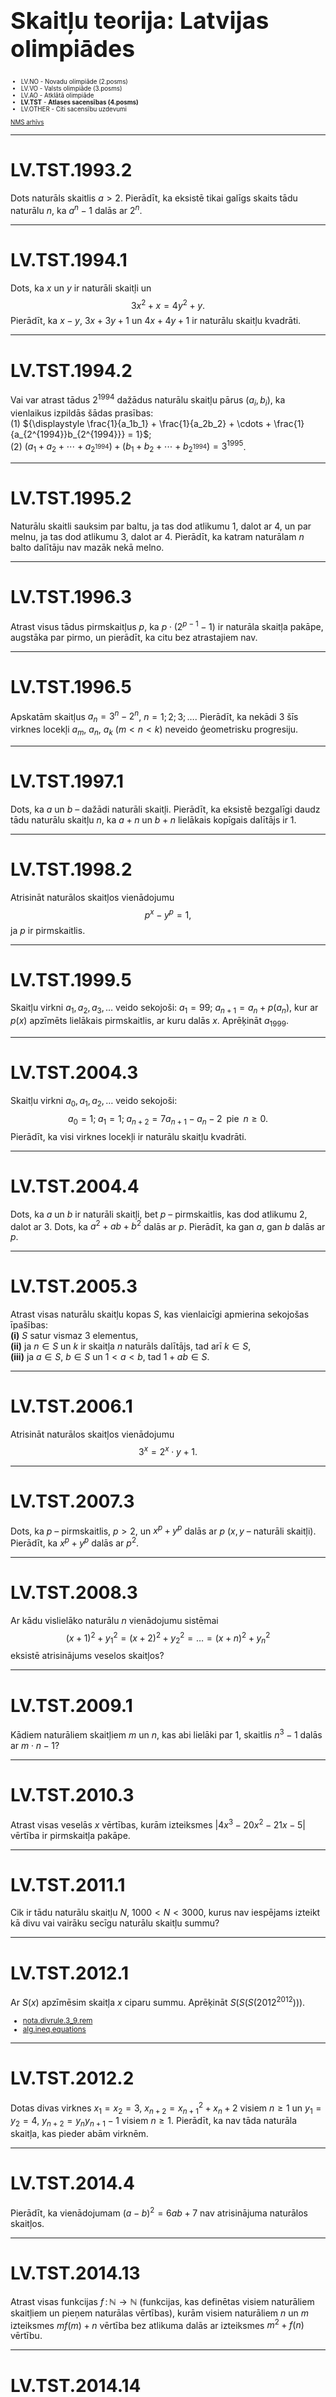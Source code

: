 # &nbsp;

<hgroup>

<h1 style="font-size:28pt">Skaitļu teorija: Latvijas olimpiādes</h1>

</hgroup>

<hgroup style="font-size:70%">

* LV.NO - Novadu olimpiāde (2.posms)
* LV.VO - Valsts olimpiāde (3.posms)
* LV.AO - Atklātā olimpiāde
* <blue>**LV.TST** - **Atlases sacensības (4.posms)**</blue>
* LV.OTHER - Citi sacensību uzdevumi

[NMS arhīvs](http://nms.lu.lv/uzdevumu-arhivs/latvijas-olimpiades/)

</hgroup>


-----

# <lo-sample/> LV.TST.1993.2

Dots naturāls skaitlis $a > 2$. 
Pierādīt, ka eksistē tikai galīgs skaits tādu naturālu
$n$, ka $a^n - 1$ dalās ar $2^n$.

<!--
sameAs=BBK2012.P2.87
-->


-----

# <lo-sample/> LV.TST.1994.1

Dots, ka $x$ un $y$ ir naturāli skaitļi un
$$3x^2 + x = 4y^2 + y.$$
Pierādīt, ka $x-y$, $3x+3y+1$ un $4x+4y+1$ ir naturālu 
skaitļu kvadrāti.

<!--
sameAs=BBK2012.P5.56
-->


-----

# <lo-sample/> LV.TST.1994.2

Vai var atrast tādus $2^{1994}$
dažādus naturālu skaitļu pārus
$\left( a_i,b_i \right)$, 
ka vienlaikus izpildās šādas prasības:  
(1) ${\displaystyle 
\frac{1}{a_1b_1} + \frac{1}{a_2b_2} + \cdots + 
\frac{1}{a_{2^{1994}}b_{2^{1994}}} = 1}$;   
(2) ${\displaystyle
\left( a_1 + a_2 + \cdots + a_{2^{1994}}\right) + 
\left( b_1 + b_2 + \cdots + b_{2^{1994}}\right) = 3^{1995}}$.

<!--
sameAs=BBK2012.P9.73
-->


-----

# <lo-sample/> LV.TST.1995.2

Naturālu skaitli sauksim par baltu, ja tas dod atlikumu $1$, 
dalot ar $4$, un par
melnu, ja tas dod atlikumu $3$, dalot ar $4$.
Pierādīt, ka katram naturālam $n$ 
balto dalītāju nav mazāk nekā melno.


<!--
concepts=groups
-->


-----

# <lo-sample/> LV.TST.1996.3

Atrast visus tādus pirmskaitļus $p$, ka 
${\displaystyle p\cdot \left(2^{p-1}-1\right)}$ 
ir naturāla skaitļa pakāpe,
augstāka par pirmo, un pierādīt, ka citu bez atrastajiem nav.

<!--
sameAs=BBK2012.P5.57
-->


-----

# <lo-sample/> LV.TST.1996.5
Apskatām skaitļus $a_n = 3^n -2^n$, $n=1;2;3;\ldots$.
Pierādīt, ka nekādi 3 
šīs virknes locekļi $a_m$, $a_n$, $a_k$ ($m < n < k$)
neveido ģeometrisku progresiju.


-----

# <lo-sample/> LV.TST.1997.1

Dots, ka $a$ un $b$ – dažādi naturāli skaitļi. 
Pierādīt, ka eksistē bezgalīgi daudz
tādu naturālu skaitļu $n$, ka  $a+n$ un $b + n$ 
lielākais kopīgais dalītājs ir $1$.


-----

# <lo-sample/> LV.TST.1998.2

Atrisināt naturālos skaitļos vienādojumu
$$p^x - y^p = 1,$$
ja $p$ ir pirmskaitlis.

<!--
sameAs=BBK2012.P4.96
-->


-----

# <lo-sample/> LV.TST.1999.5

Skaitļu virkni $a_1,a_2,a_3,\ldots$
veido sekojoši: $a_1 = 99$; $a_{n+1} = a_n + p\left( a_n \right)$, 
kur ar $p(x)$ apzīmēts lielākais pirmskaitlis, 
ar kuru dalās $x$.
Aprēķināt $a_{1999}$.

<!--
sameAs=BBK2012.P2.23
-->


-----

# <lo-sample/> LV.TST.2004.3

Skaitļu virkni $a_0, a_1, a_2, \ldots$ veido sekojoši:
$$a_0=1;\; a_1=1;\; a_{n+2}=7a_{n+1}-a_n-2\;\;\text{pie}\;\;n\geq 0.$$
Pierādīt, ka visi virknes locekļi ir naturālu skaitļu kvadrāti.


-----

# <lo-sample/> LV.TST.2004.4

Dots, ka $a$ un $b$ ir naturāli skaitļi, bet $p$ – pirmskaitlis, 
kas dod atlikumu $2$, dalot ar $3$. Dots, ka $a^2+ab+b^2$ 
dalās ar $p$. Pierādīt, ka gan $a$, gan $b$ dalās ar $p$.


-----

# <lo-sample/> LV.TST.2005.3

Atrast visas naturālu skaitļu kopas $S$, kas vienlaicīgi apmierina sekojošas īpašības:  
**(i)** $S$ satur vismaz 3 elementus,  
**(ii)** ja $n \in S$ un $k$ ir skaitļa $n$ naturāls dalītājs, tad arī $k \in S$,  
**(iii)** ja $a \in S$, $b \in S$ un $1<a<b$, tad $1+ab \in S$.


-----

# <lo-sample/> LV.TST.2006.1

Atrisināt naturālos skaitļos vienādojumu
$$3^x = 2^x \cdot y + 1.$$


-----

# <lo-sample/> LV.TST.2007.3

Dots, ka $p$ – pirmskaitlis, $p>2$, un 
$x^p + y^p$ dalās ar $p$ ($x, y$ – naturāli skaitļi). 
Pierādīt, ka $x^p + y^p$ dalās ar  $p^2$.


-----

# <lo-sample/> LV.TST.2008.3

Ar kādu vislielāko naturālu $n$ vienādojumu sistēmai 
$$(x + 1)^2 + y_1^2 = (x+2)^2 + y_2^2 = \ldots = 
(x + n)^2 + y_n^2$$
eksistē atrisinājums veselos skaitļos?


-----

# <lo-sample/> LV.TST.2009.1

Kādiem naturāliem skaitļiem $m$ un $n$, kas abi lielāki par $1$,
skaitlis $n^3 - 1$ dalās ar $m \cdot n - 1$?


-----

# <lo-sample/> LV.TST.2010.3

Atrast visas veselās $x$ vērtības, kurām izteiksmes 
$\left| 4x^3 - 20x^2 - 21x - 5 \right|$ 
vērtība ir pirmskaitļa pakāpe.



-----

# <lo-sample/> LV.TST.2011.1

Cik ir tādu naturālu skaitļu $N$, $1000<N<3000$, 
kurus nav iespējams izteikt kā divu vai vairāku 
secīgu naturālu skaitļu summu?


-----

# <lo-sample/> LV.TST.2012.1

Ar $S(x)$ apzīmēsim skaitļa $x$ ciparu summu. 
Aprēķināt $S(S(S(2012^{2012})))$.

<small>

* [nota.divrule.3_9.rem](#)
* [alg.ineq.equations](#)

</small>



-----

# <lo-sample/> LV.TST.2012.2

Dotas divas virknes $x_1 = x_2 = 3$, $x_{n+2} = x_{n+1}^2 + 
x_{n} + 2$ visiem $n \geq 1$ un $y_1 = y_2 = 4$, 
$y_{n+2} = y_{n}y_{n+1} - 1$ visiem $n \geq 1$. 
Pierādīt, ka nav tāda naturāla skaitļa, kas pieder abām virknēm.

-----

# <lo-sample/> LV.TST.2014.4

Pierādīt, ka vienādojumam 
$(a - b)^2 = 6ab + 7$  nav atrisinājuma naturālos skaitļos.


-----

# <lo-sample/> LV.TST.2014.13

Atrast visas funkcijas $f\,:\,\mathbb{N}\rightarrow\mathbb{N}$
(funkcijas, kas definētas visiem naturāliem 
skaitļiem un pieņem naturālas vērtības), kurām visiem naturāliem $n$ un $m$
izteiksmes $mf(m) + n$ 
vērtība bez atlikuma dalās ar izteiksmes $m^2 + f(n)$
vērtību.


-----

# <lo-sample/> LV.TST.2014.14

<div style="font-size:70%">

Anna un Beta spēlē sekojošu spēli. Dots naturāls skaitlis
$k \geq 2$. Uz tāfeles
uzrakstīts vesels skaitlis $n \geq k$. 
Anna sāk, un tad spēlētāji pēc kārtas izdara
gājienus. Katrā gājienā spēlētājs nodzēš skaitli, kurš uzrakstīts uz tāfeles un tā
vietā uzraksta skaitli $m’$, tādu, ka
$k \leq m' < m$, un kurš ir savstarpējs
pirmskaitlis ar skaitli $m$. Spēlētājs, kurš nevar izdarīt gājienu, zaudē.
Skaitli $n$ ($n \geq k$) sauc par labu, ja Betai ir uzvaroša 
stratēģija, bet par sliktu pretējā gadījumā.  
Aplūkosim divus veselus skaitļus $n,n^{\ast} \geq k$ 
ar īpašību, ka katrs pirmskaitlis
mazāks par $k$ dala $n$ tad un tikai tad, ja tas dala $n^{\ast}$. 
Pierādīt, ka $n$ un $n^{\ast}$ vai nu
abi ir labi vai abi ir slikti.

</div>


-----

# <lo-sample/> LV.TST.2015.3

Naturālus skaitļus $x$ un $y$ sauc par *draudzīgiem*, ja $xy+1$
ir naturāla skaitļa kvadrāts. Piemēram, skaitļi $2$ un $40$ 
ir draudzīgi. Pierādīt: ja skaitļi $a$ un $b$ ir draudzīgi, 
tad eksistē tāds naturāls skaitlis $c$, ka vienlaikus 
$a$ un $c$ ir draudzīgi, un arī $b$ un $c$ ir draudzīgi.


-----

# <lo-sample/> LV.TST.2015.4

Atrast visas funkcijas, kas definētas veseliem skaitļiem 
un pieņem veselas vērtības, tādas, ka $f(1)=f(-1)$ 
un visiem veseliem $x$ un $y$ izpildās
$$f(x) + f(y) = f(x + 2xy) + f(y - 2xy).$$



-----

# <lo-sample/> LV.TST.2016.3

Atrast visus tādus pirmskaitļus $p$, ka $3^{p^2-1} + 20$ arī ir pirmskaitlis!



-----

# <lo-sample/> LV.TST.2016.5

Vai eksistē tāda bezgalīga naturālu skaitļu virkne $(a_n)$, 
ka katram naturālam $n$, skaitļu $a_{n+1}, a_{n+2},\ldots,a_{n+a_n}$ vidējais
aritmētiskais ir vienāds ar $n$?



-----

# <lo-sample/> LV.TST.2016.15

Naturāli skaitļi $a$ un $b$ ir tādi, ka $a!b!$ dalās ar $a!+b!$. 
Pierādīt, ka $3a \geq 2b + 2$.



-----

# <lo-sample/> LV.TST.2017.11

Ar $\tau(n)$ apzīmēsim naturāla skaitļa n pozitīvo dalītāju skaitu, 
bet ar $\tau_1(n)$ — tā pozitīvo dalītāju skaitu, kas, dalot ar $3$, 
dod atlikumu $1$. Kādas naturālas
vērtības var pieņemt izteiksme $\frac{\tau(10)}{\tau_1(10n)}$.

-----

# <lo-sample/> LV.TST.2018.3

Pierādīt, ka vienādojumam $5m^2 - 6mn + 7n^2 = 20182018$
nav atrisinājuma naturālos skaitļos!


-----

# <lo-sample/> LV.TST.2018.14

Doti tādi naturāli skaitļi $a_1, a_2, \ldots, a_n$, $k$ un $M$, ka
$$\frac{1}{a_1} + \frac{1}{a_2} + \ldots + \frac{1}{a_n} = k\;\;\text{un}\;\;a_1a_2\ldots{}a_n = M > 1.$$
Pierādiet, ka polinomam
$$P(x) = M(x + 1)^k - (x + a_1)(x + a_2)\ldots(x + a_n)$$
nav pozitīvu sakņu.


-----

# <lo-sample/> LV.TST.2018.15

Dots pirmskaitlis $p \geq 2$. Elīze un Luīze spēlē spēli, 
kurā viņas mēģina uzrakstīt
$p$ ciparu skaitli $M$, pēc kārtas izvēloties vel neaizpildītu 
pozīciju $\{0,1,...,p - 1\}$ un ierakstot tajā
jebkuru ciparu $\{0,1,2,3,\ldots,9\}$. 
Elīzei ir pirmais gājiens. Spēle beidzas, kad visi $p$ cipari ir uzrakstīti.
Elīze uzvar, ja $M$ dalās ar $p$, Luīze uzvar, ja nedalās.
Pierādiet, ka Elīze vienmēr var uzvarēt!



